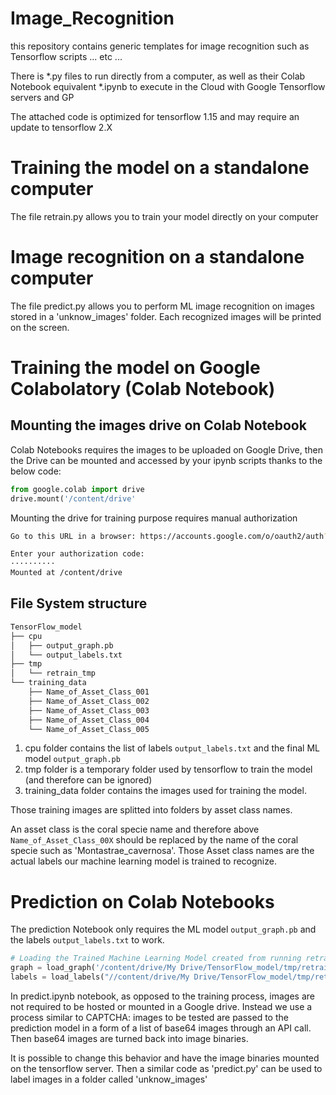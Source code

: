 # Image_Recognition

this repository contains generic templates for image recognition such as Tensorflow scripts ... etc ...

There is *.py files to run directly from a computer, as well as their Colab Notebook equivalent *.ipynb to execute in the Cloud with Google Tensorflow servers and GP

The attached code is optimized for tensorflow 1.15 and may require an update to tensorflow 2.X

# Training the model on a standalone computer

The file retrain.py allows you to train your model directly on your computer

# Image recognition on a standalone computer

The file predict.py allows you to perform ML image recognition on images stored in a 'unknow_images' folder. Each recognized images will be printed on the screen.


# Training the model on Google Colabolatory (Colab Notebook)

## Mounting the images drive on Colab Notebook

Colab Notebooks requires the images to be uploaded on Google Drive, then the Drive can be mounted and accessed by your ipynb scripts thanks to the below code:

```python
from google.colab import drive
drive.mount('/content/drive'
```
Mounting the drive for training purpose requires manual authorization
```bash
Go to this URL in a browser: https://accounts.google.com/o/oauth2/auth?client_id=947318989803-6bn6qk8qdgf4n4g3pfee6491hc0brc4i.apps.googleusercontent.com&redirect_uri=urn%3aietf%3awg%3aoauth%3a2.0%3aoob&response_type=code&scope=email%20https%3a%2f%2fwww.googleapis.com%2fauth%2fdocs.test%20https%3a%2f%2fwww.googleapis.com%2fauth%2fdrive%20https%3a%2f%2fwww.googleapis.com%2fauth%2fdrive.photos.readonly%20https%3a%2f%2fwww.googleapis.com%2fauth%2fpeopleapi.readonly

Enter your authorization code:
··········
Mounted at /content/drive
```

## File System structure

```bash
TensorFlow_model
├── cpu
│   ├── output_graph.pb
│   └── output_labels.txt
├── tmp
│   └── retrain_tmp
└── training_data
    ├── Name_of_Asset_Class_001
    ├── Name_of_Asset_Class_002
    ├── Name_of_Asset_Class_003
    ├── Name_of_Asset_Class_004
    └── Name_of_Asset_Class_005
```

1. cpu folder contains the list of labels `output_labels.txt` and the final ML model `output_graph.pb`
2. tmp folder is a temporary folder used by tensorflow to train the model (and therefore can be ignored)
3. training_data folder contains the images used for training the model.

Those training images are splitted into folders by asset class names. 

An asset class is the coral specie name and therefore above `Name_of_Asset_Class_00X` should be replaced by the name of the coral specie such as 'Montastrae_cavernosa'. Those Asset class names are the actual labels our machine learning model is trained to recognize.

# Prediction on Colab Notebooks

The prediction Notebook only requires the ML model `output_graph.pb` and the labels `output_labels.txt` to work.

```python
# Loading the Trained Machine Learning Model created from running retrain.py on the training_images directory
graph = load_graph('/content/drive/My Drive/TensorFlow_model/tmp/retrain_tmp/output_graph.pb')
labels = load_labels("//content/drive/My Drive/TensorFlow_model/tmp/retrain_tmp/output_labels.txt")
```

In predict.ipynb notebook, as opposed to the training process, images are not required to be hosted or mounted in a Google drive. Instead we use a process similar to CAPTCHA: images to be tested are passed to the prediction model in a form of a list of base64 images through an API call. Then base64 images are turned back into image binaries.

It is possible to change this behavior and have the image binaries mounted on the tensorflow server. Then a similar code as 'predict.py' can be used to label images in a folder called 'unknow_images'
